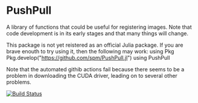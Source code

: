 # PushPull

A library of functions that could be useful for registering images. Note that code development is in its early stages and that many things will change.

This package is not yet reistered as an official Julia package.
If you are brave enouth to try using it, then the following may work:
    using Pkg
    Pkg.develop("https://github.com/spm/PushPull.jl")
    using PushPull

Note that the automated githib actions fail because there seems to be a problem in downloading the CUDA driver, leading on to several other problems.

[![Build Status](https://github.com/spm/PushPull.jl/actions/workflows/CI.yml/badge.svg?branch=main)](https://github.com/spm/PushPull.jl/actions/workflows/CI.yml?query=branch%3Amain)
